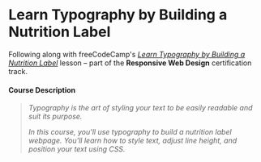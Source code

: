 # Learn Typography by Building a Nutrition Label
Following along with freeCodeCamp's _[Learn Typography by Building a Nutrition Label](https://www.freecodecamp.org/learn/2022/responsive-web-design/#learn-typography-by-building-a-nutrition-label)_ lesson – part of the **Responsive Web Design** certification track.

#### Course Description
> _Typography is the art of styling your text to be easily readable and suit its purpose._
>
> _In this course, you'll use typography to build a nutrition label webpage. You'll learn how to style text, adjust line height, and position your text using CSS._
